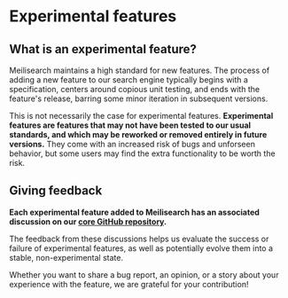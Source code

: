 # Experimental features

## What is an experimental feature?

Meilisearch maintains a high standard for new features. The process of adding a new feature to our search engine typically begins with a specification, centers around copious unit testing, and ends with the feature's release, barring some minor iteration in subsequent versions.

This is not necessarily the case for experimental features. **Experimental features are features that may not have been tested to our usual standards, and which may be reworked or removed entirely in future versions.** They come with an increased risk of bugs and unforseen behavior, but some users may find the extra functionality to be worth the risk.

## Giving feedback

**Each experimental feature added to Meilisearch has an associated discussion on our [core GitHub repository](https://github.com/meilisearch/meilisearch/discussions/categories/general?discussions_q=category%3AGeneral+experimental).**

The feedback from these discussions helps us evaluate the success or failure of experimental features, as well as potentially evolve them into a stable, non-experimental state.

Whether you want to share a bug report, an opinion, or a story about your experience with the feature, we are grateful for your contribution!
